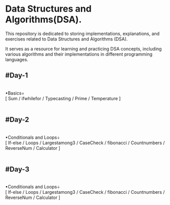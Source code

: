 # Data Structures and Algorithms(DSA).  
This repository is dedicated to storing implementations, explanations, and exercises related to Data Structures and Algorithms (DSA).

It serves as a resource for learning and practicing DSA concepts, including various algorithms and their implementations in different programming languages.

<h2>#Day-1</h2>
<br>
•Basics÷<br> [ Sum / ifwhilefor / Typecasting / Prime / Temperature ]
<br>
<br>
<h2>#Day-2</h2>
<br>
•Conditionals and Loops÷<br>[ If-else / Loops / Largestamong3 / CaseCheck / fibonacci / Countnumbers / ReverseNum / Calculator ]
<br>
<br>
<h2>#Day-3</h2>
<br>
•Conditionals and Loops÷<br>[ If-else / Loops / Largestamong3 / CaseCheck / fibonacci / Countnumbers / ReverseNum / Calculator ]
